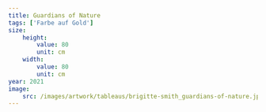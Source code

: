```yaml
---
title: Guardians of Nature
tags: ['Farbe auf Gold']
size:
    height:
        value: 80
        unit: cm
    width:
        value: 80
        unit: cm
year: 2021
image:
    src: /images/artwork/tableaus/brigitte-smith_guardians-of-nature.jpg
---
```

